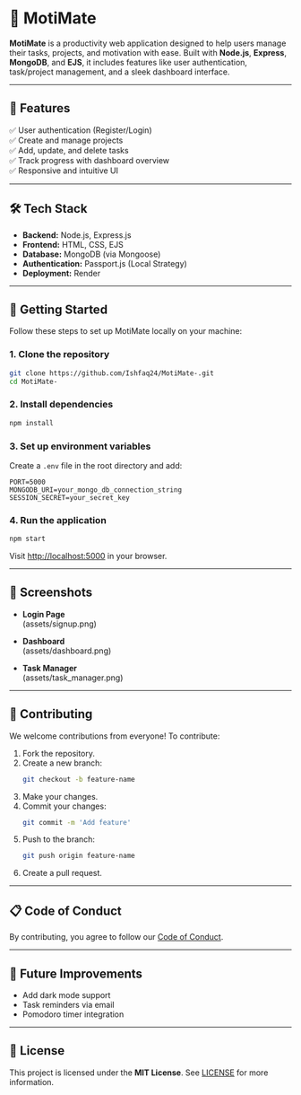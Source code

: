 # 📌 MotiMate

**MotiMate** is a productivity web application designed to help users manage their tasks, projects, and motivation with ease. Built with **Node.js**, **Express**, **MongoDB**, and **EJS**, it includes features like user authentication, task/project management, and a sleek dashboard interface.

---

## 🚀 Features

✅ User authentication (Register/Login)  
✅ Create and manage projects  
✅ Add, update, and delete tasks  
✅ Track progress with dashboard overview  
✅ Responsive and intuitive UI  

---

## 🛠️ Tech Stack

- **Backend:** Node.js, Express.js  
- **Frontend:** HTML, CSS, EJS  
- **Database:** MongoDB (via Mongoose)  
- **Authentication:** Passport.js (Local Strategy)  
- **Deployment:** Render  

---

## 🧩 Getting Started

Follow these steps to set up MotiMate locally on your machine:

### 1. Clone the repository

```bash
git clone https://github.com/Ishfaq24/MotiMate-.git
cd MotiMate-
```

### 2. Install dependencies

```bash
npm install
```

### 3. Set up environment variables

Create a `.env` file in the root directory and add:

```env
PORT=5000
MONGODB_URI=your_mongo_db_connection_string
SESSION_SECRET=your_secret_key
```

### 4. Run the application

```bash
npm start
```

Visit [http://localhost:5000](http://localhost:5000) in your browser.

---

## 📸 Screenshots



- **Login Page**  
 (assets/signup.png)

- **Dashboard**  
  (assets/dashboard.png)

- **Task Manager**  
  (assets/task_manager.png)

---

## 🤝 Contributing

We welcome contributions from everyone! To contribute:

1. Fork the repository.
2. Create a new branch:
   ```bash
   git checkout -b feature-name
   ```
3. Make your changes.
4. Commit your changes:
   ```bash
   git commit -m 'Add feature'
   ```
5. Push to the branch:
   ```bash
   git push origin feature-name
   ```
6. Create a pull request.

---

## 📋 Code of Conduct

By contributing, you agree to follow our [Code of Conduct](CODE_OF_CONDUCT.md).

---

## 🧪 Future Improvements

- Add dark mode support  
- Task reminders via email  
- Pomodoro timer integration  

---

## 📄 License

This project is licensed under the **MIT License**. See [LICENSE](LICENSE) for more information.
